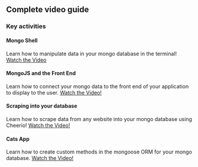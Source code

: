 ## Complete video guide

### Key activities

#### Mongo Shell

Learn how to manipulate data in your mongo database in the terminal!
[Watch the Video](https://www.youtube.com/watch?v=Ci1bui7w75k)

#### MongoJS and the Front End

Learn how to connect your mongo data to the front end of your application to display to the user.
[Watch the Video!](https://www.youtube.com/watch?v=VFv8J8WbvZM)

#### Scraping into your database

Learn how to scrape data from any website into your mongo database using Cheerio!
[Watch the Video!](https://www.youtube.com/watch?v=7dTBxMlEVgc)

#### Cats App

Learn how to create custom methods in the mongoose ORM for your mongo database.
[Watch the Video!](https://www.youtube.com/watch?v=kI4S4Qw1M5Y)
